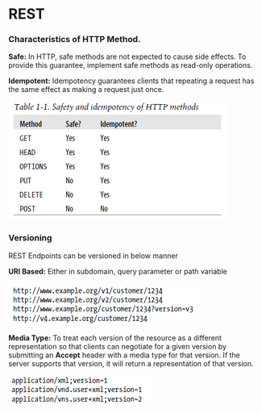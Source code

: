 # REST

### Characteristics of HTTP Method. 

**Safe:** In HTTP, safe methods are not expected to cause side effects. To provide
this guarantee, implement safe methods as read-only operations.

**Idempotent:** Idempotency guarantees clients that repeating a request has the same effect as making
a request just once.

![safetyIdempotent](safetyIdempotent.PNG)

### Versioning

REST Endpoints can be versioned in below manner

**URI Based:** Either in subdomain, query parameter or path variable

![versioningURI](versioningURI.PNG)

**Media Type:** To treat each version of the resource as a different representation
so that clients can negotiate for a given version by submitting an **Accept** header
with a media type for that version. If the server supports that version, it will return a
representation of that version.

![versioningMediaType](versioningMediaType.PNG)

